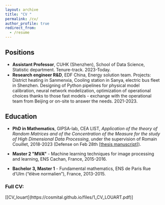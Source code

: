 ```yaml
---
layout: archive
title: "CV "
permalink: /cv/
author_profile: true
redirect_from:
  - /resume
---
```


<h2>Positions</h2> 

- **Assistant Professor**, CUHK (Shenzhen), School of Data Science, Statistic department. Tenure-track. 2023-Today.
- **Research engineer R&D**, EDF China, Energy solution team. Projects: District heating in Sanmenxia, Cooling station in Sanya, electric bus fleet in Shenzhen. Designing of Python pipelines for physical model calibration, neural network modelization, optimization of operational choices thanks to those fast models - exchange with the operational team from Beijing or on-site to answer the needs. 2021-2023.
  
<h2>Education</h2>

- **PhD in Mathematics**, GIPSA-lab, CEA LIST, *Application of the theory of Random Matrices and of the Concentration of the Measure for the study of High Dimensional Data Processing*, under the supervision of Romain Couillet, 2018-2023 (Defense on Feb 28th [[thesis manuscript](https://theses.hal.science/tel-04116888/file/LOUART_2023_archivage.pdf)]).
  
- **Master 2 "MVA"** - Machine learning techniques for image processing and learning, ENS Cachan, France, 2015-2016.

- **Bachelor 3, Master 1** - Fundamental mathematics, ENS de Paris Rue d’Ulm (“élève normalien”), France, 2013-2015.



<h3>Full CV: </h3> [[CV_louart](https://cosmital.github.io/files/1_CV_LOUART.pdf)] 
